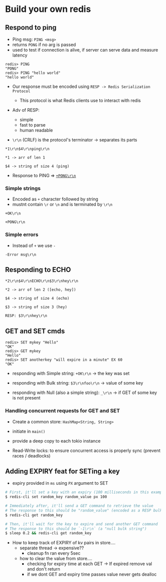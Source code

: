 # Build your own redis

## Respond to ping

- Ping msg: `PING <msg>`
- returns `PONG` if no arg is passed
- used to test if connection is alive, if server can serve data and measure latency

```
redis> PING
"PONG"
redis> PING "hello world"
"hello world"
```

- Our response must be encoded using `RESP -> Redis Serialization Protocol`
    - This protocol is what Redis clients use to interact with redis

- Adv of RESP:
    - simple
    - fast to parse
    - human readable

- `\r\n` (CRLF) is the protocol's terminator -> separates its parts

```
*1\r\n$4\r\nping\r\n

*1 -> arr of len 1

$4 -> string of size 4 (ping)
```

- Response to PING => [`+PONG\r\n`](`+pong\r\n`.md)

### Simple strings

- Encoded as `+` character followed by string
- mustnt contain `\r` or `\n` and is terminated by `\r\n`

```
+OK\r\n

+PONG\r\n
```

### Simple errors

- Instead of `+` we use `-`

```
-Error msg\r\n
```

## Responding to ECHO

```
*2\r\n$4\r\nECHO\r\n$3\r\nhey\r\n

*2 -> arr of len 2 ([echo, hey])

$4 -> string of size 4 (echo)

$3 -> string of size 3 (hey)

RESP: $3\r\nhey\r\n
```

## GET and SET cmds

```
redis> SET mykey "Hello"
"OK"
redis> GET mykey
"Hello"
redis> SET anotherkey "will expire in a minute" EX 60
"OK"
```
 
- responding with Simple string: `+OK\r\n` -> the key was set

- responding with Bulk string: `$3\r\nfoo\r\n` -> value of some key
- responding with Null (also a simple string): `_\r\n` -> if GET of some key is not present

### Handling concurrent requests for GET and SET

- Create a common store: `HashMap<String, String>`
- initiate in `main()`
- provide a deep copy to each tokio instance

- Read-Write locks: to ensure concurrent access is properly sync (prevent races / deadlocks)

## Adding EXPIRY feat for SETing a key

- expiry provided in `ms` using `PX` argument to SET

```bash
# First, it'll set a key with an expiry (100 milliseconds in this example)
$ redis-cli set random_key random_value px 100

# Immediately after, it'll send a GET command to retrieve the value
# The response to this should be "random_value" (encoded as a RESP bulk string)
$ redis-cli get random_key

# Then, it'll wait for the key to expire and send another GET command
# The response to this should be `-1\r\n` (a "null bulk string")
$ sleep 0.2 && redis-cli get random_key
```

- How to keep track of EXPIRY of kv pairs in store....
    - separate thread -> expensive??
        - cleanup fn ran every 5sec
    - how to clear the value from store....
        - checking for expiry time at each GET -> If expired remove val and don't return
        - if we dont GET and expiry time passes value never gets dealloc
